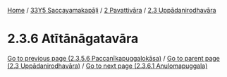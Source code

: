 
[Home](/) / [33Y5 Saccayamakapāḷi](../../../33Y5.md) / [2 Pavattivāra](../../2.md) / [2.3 Uppādanirodhavāra](../2.3.md)

# 2.3.6 Atītānāgatavāra


[Go to previous page (2.3.5.6 Paccanīkapuggalokāsa)](2.3.5/2.3.5.6.md) / [Go to parent page (2.3 Uppādanirodhavāra)](../2.3.md) / [Go to next page (2.3.6.1 Anulomapuggala)](2.3.6/2.3.6.1.md)


